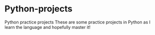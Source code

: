 # Python-projects
Python practice projects
These are some practice projects in Python as I learn the language and hopefully master it!
